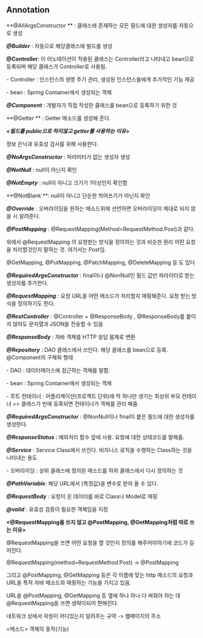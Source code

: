 ## Annotation



**@AllArgsConstructor ** : 클래스에 존재하는 모든 필드에 대한 생성자를 자동으로 생성



***@Builder*** : 자동으로 해당클래스에 빌드를 생성



**@Controller**: 이 어노테이션이 적용된 클래스는 Controller라고 나타내고 bean으로 등록되며 해당 클래스가 Controller로 사용됨.

\- Controller : 인스턴스의 생명 주기 관리, 생성된 인스턴스들에게 추가적인 기능 제공

\- bean : Spring Container에서 생성되는 객체



***@Component*** : 개발자가 직접 작성한 클래스를 bean으로 등록하기 위한 것



**@Getter ** :  Getter 메소드를 생성해 준다.

***<필드를 public으로 하지않고 getter를 사용하는 이유>***

정보 은닉과 유효성 검사를 위해 사용한다.



***@NoArgsConstructor*** : 파라미터가 없는 생성자 생성



***@NotNull*** : null이 아닌지 확인



***@NotEmpty*** : null이 아니고 크기가 1이상인지 확인함



**@NotBlank **: null이 아니고 단순한 띄어쓰기가 아닌지 확인



***@Override*** : 오버라이딩을 원하는 메소드위에 선언하면 오버라이딩이 제대로 되지 않을 시 알려준다.



***@PostMapping*** : @RequestMapping(Method=RequestMethod.Post)과 같다.

위에서 @RequestMapping 의 요청받는 방식을 정의하는 것과 비슷한 원리 어떤 요청을 처리할것인지 말하는 것. 여기서는 Post임.

@GetMapping, @PutMapping, @PatchMapping, @DeleteMapping 등 도 있다



***@RequiredArgsConstructor*** : final이나 @NonNull인 필드 값만 파라미터로 받는 생성자를 추가한다.



***@RequestMapping*** : 요청 URL을 어떤 메소드가 처리할지 매핑해준다. 요청 받는 방식을 정의하기도 한다.



***@RestController*** : @Controller + @ResponseBody , @ResponseBody를 붙이지 않아도 문자열과 JSON을 전송할 수 있음



***@ResponseBody*** : 자바 객체를 HTTP 응답 몸체로 변환



***@Repository*** : DAO 클래스에서 쓰인다. 해당 클래스를 bean으로 등록. @Component의 구체화 형태

\- DAO : 데이터메이스에 접근하는 객체를 말함.

\- bean : Spring Container에서 생성되는 객체

\-  루트 컨테이너 : 어플리케이션(프로젝트 단위)에 딱 하나만 생기는 최상위 부모 컨테이너 => 클래스가 빈에 등혹되면 컨테이너가 객체를 관리 해줌



***@RequiredArgsConstructor*** : @NonNull이나 final이 붙은 필드에 대한 생성자를 생성한다.



***@ResponseStatus*** : 예외처리 함수 앞에 사용. 요청에 대한 상태코드를 말해줌.



***@Service*** : Service Class에서 쓰인다. 비지니스 로직을 수행하는 Class하는 것을 나타내는 용도



\- 오버라이딩 : 상위 클래스에 정의된 메소드를 하위 클래스에서 다시 정의하는 것



***@PathVariable***: 해당 URL에서 {특정값}을 변수로 받아 올 수 있다.



***@RequestBody*** : 요청이 온 데이터를 바로 Class나 Model로 매핑



***@valid***  : 유효성 검증이 필요한 객체임을 지정



**<@RequestMapping을 쓰지 않고 @PostMapping, @GetMapping처럼 따로 쓰는 이유>**

@RequestMapping을 쓰면 어떤 요청을 할 것인지 정의를 해주어야하기에  코드가 길어진다.

@RequestMapping(method=RequestMethod.Post) -> @PostMapping

그리고 @PostMapping, @GetMapping 등은 각 이름에 맞는  http 메소드의 요청과 URL을 특적 자바 메소드와 매핑하는 기능을 가지고 있음. 

URL을  @PostMapping, @GetMapping 등 옆에 하나 하나 다 써줘야 하는 데 @RequestMapping을 쓰면 생략이되어 편해진다.



<URL> 네트워크 상에서 자원이 어디있는지 알려주는 규약 -> 웹페이지의 주소

<메소드> 객체의 동작(기능)